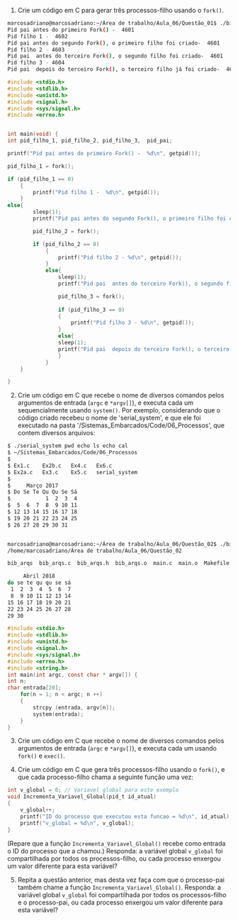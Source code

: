 
1. Crie um código em C para gerar três processos-filho usando o `fork()`.
```bash
marcosadriano@marcosadriano:~/Área de trabalho/Aula_06/Questão_01$ ./bib_arqs
Pid pai antes do primeiro Fork() -  4601
Pid filho 1 -  4602
Pid pai antes do segundo Fork(), o primeiro filho foi criado-  4601
Pid filho 2 - 4603
Pid pai  antes do terceiro Fork(), o segundo filho foi criado-  4601
Pid filho 3 - 4604
Pid pai  depois do terceiro Fork(), o terceiro filho já foi criado-  4601
```
```C
#include <stdio.h>
#include <stdlib.h>
#include <unistd.h>
#include <signal.h>
#include <sys/signal.h>
#include <errno.h>


int main(void) {
int pid_filho_1, pid_filho_2, pid_filho_3,  pid_pai;

printf("Pid pai antes do primeiro Fork() -  %d\n", getpid());

pid_filho_1 = fork();

if (pid_filho_1 == 0)
	{
		printf("Pid filho 1 -  %d\n", getpid());
	}
else{
		sleep(1);
		printf("Pid pai antes do segundo Fork(), o primeiro filho foi criado-  %d\n", getpid());

		pid_filho_2 = fork();

		if (pid_filho_2 == 0)
			{
				printf("Pid filho 2 - %d\n", getpid());
			}
			else{
				sleep(1);
				printf("Pid pai  antes do terceiro Fork(), o segundo filho foi criado-  %d\n", getpid());			

				pid_filho_3 = fork();
				
				if (pid_filho_3 == 0)
				{
					printf("Pid filho 3 - %d\n", getpid());
				}
				else{
				sleep(1);
				printf("Pid pai  depois do terceiro Fork(), o terceiro filho já foi criado-  %d\n", getpid());
				}
			} 
	}

}
```
2. Crie um código em C que recebe o nome de diversos comandos pelos argumentos de entrada (`argc` e `*argv[]`), e executa cada um sequencialmente usando `system()`. Por exemplo, considerando que o código criado recebeu o nome de 'serial_system', e que ele foi executado na pasta '/Sistemas_Embarcados/Code/06_Processos', que contem diversos arquivos:

```bash
$ ./serial_system pwd echo ls echo cal
$ ~/Sistemas_Embarcados/Code/06_Processos
$
$ Ex1.c    Ex2b.c   Ex4.c   Ex6.c
$ Ex2a.c   Ex3.c    Ex5.c   serial_system
$
$     Março 2017
$ Do Se Te Qu Qu Se Sá
$           1  2  3  4
$  5  6  7  8  9 10 11
$ 12 13 14 15 16 17 18
$ 19 20 21 22 23 24 25
$ 26 27 28 29 30 31


marcosadriano@marcosadriano:~/Área de trabalho/Aula_06/Questão_02$ ./bib_arqs pwd echo ls echo cal
/home/marcosadriano/Área de trabalho/Aula_06/Questão_02

bib_arqs  bib_arqs.c  bib_arqs.h  bib_arqs.o  main.c  main.o  Makefile	Nome.txt  README.md

     Abril 2018       
do se te qu qu se sá  
 1  2  3  4  5  6  7  
 8  9 10 11 12 13 14  
15 16 17 18 19 20 21  
22 23 24 25 26 27 28  
29 30 
```

```C
#include <stdio.h>
#include <stdlib.h>
#include <unistd.h>
#include <signal.h>
#include <sys/signal.h>
#include <errno.h>
#include <string.h>
int main(int argc, const char * argv[]) {
int n;
char entrada[20];
	for(n = 1; n < argc; n ++)
	{
		strcpy (entrada, argv[n]);
		system(entrada);
	}
}
```

3. Crie um código em C que recebe o nome de diversos comandos pelos argumentos de entrada (`argc` e `*argv[]`), e executa cada um usando `fork()` e `exec()`.

4. Crie um código em C que gera três processos-filho usando o `fork()`, e que cada processo-filho chama a seguinte função uma vez:

```C
int v_global = 0; // Variavel global para este exemplo
void Incrementa_Variavel_Global(pid_t id_atual)
{
	v_global++;
	printf("ID do processo que executou esta funcao = %d\n", id_atual);
	printf("v_global = %d\n", v_global);
}
```

(Repare que a função `Incrementa_Variavel_Global()` recebe como entrada o ID do processo que a chamou.) Responda: a variável global `v_global` foi compartilhada por todos os processos-filho, ou cada processo enxergou um valor diferente para esta variável?

5. Repita a questão anterior, mas desta vez faça com que o processo-pai também chame a função `Incrementa_Variavel_Global()`. Responda: a variável global `v_global` foi compartilhada por todos os processos-filho e o processo-pai, ou cada processo enxergou um valor diferente para esta variável?
